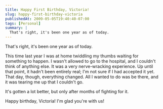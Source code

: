 ```yaml
---
title: Happy First Birthday, Victoria!
slug: happy-first-birthday-victoria
publishedAt: 2009-05-05T19:40:40-07:00
tags: [Personal]
summary: |
  That's right, it's been one year as of today.
---
```

That's right, it's been one year as of today.

This time last year I was at home twiddling my thumbs waiting for something to
happen. I wasn't allowed to go to the hospital, and I couldn't think of
anything else. It was a very nerve-wracking experience. Up until that point,
it hadn't been entirely real; I'm not sure if I had accepted it yet. That day,
though, everything changed. All I wanted to do was be there, and it was
tearing me up that I couldn't go.

It's gotten a lot better, but only after months of fighting for it.

Happy birthday, Victoria! I'm glad you're with us!
